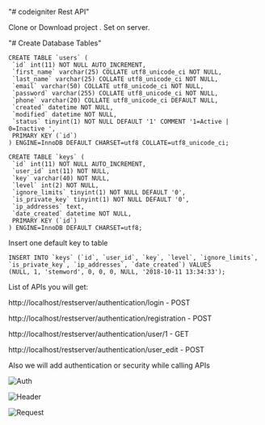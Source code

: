 "# codeigniter Rest API" 

Clone or Download project . Set on server.

"# Create Database Tables"

```
CREATE TABLE `users` (
 `id` int(11) NOT NULL AUTO_INCREMENT,
 `first_name` varchar(25) COLLATE utf8_unicode_ci NOT NULL,
 `last_name` varchar(25) COLLATE utf8_unicode_ci NOT NULL,
 `email` varchar(50) COLLATE utf8_unicode_ci NOT NULL,
 `password` varchar(255) COLLATE utf8_unicode_ci NOT NULL,
 `phone` varchar(20) COLLATE utf8_unicode_ci DEFAULT NULL,
 `created` datetime NOT NULL,
 `modified` datetime NOT NULL,
 `status` tinyint(1) NOT NULL DEFAULT '1' COMMENT '1=Active | 0=Inactive ',
 PRIMARY KEY (`id`)
) ENGINE=InnoDB DEFAULT CHARSET=utf8 COLLATE=utf8_unicode_ci;
```

```
CREATE TABLE `keys` (
 `id` int(11) NOT NULL AUTO_INCREMENT,
 `user_id` int(11) NOT NULL,
 `key` varchar(40) NOT NULL,
 `level` int(2) NOT NULL,
 `ignore_limits` tinyint(1) NOT NULL DEFAULT '0',
 `is_private_key` tinyint(1) NOT NULL DEFAULT '0',
 `ip_addresses` text,
 `date_created` datetime NOT NULL,
 PRIMARY KEY (`id`)
) ENGINE=InnoDB DEFAULT CHARSET=utf8;
```

Insert one default key to table

```
INSERT INTO `keys` (`id`, `user_id`, `key`, `level`, `ignore_limits`, `is_private_key`, `ip_addresses`, `date_created`) VALUES
(NULL, 1, 'stemword', 0, 0, 0, NULL, '2018-10-11 13:34:33');
```

List of APIs you will get:

http://localhost/restserver/authentication/login - POST

http://localhost/restserver/authentication/registration - POST

http://localhost/restserver/authentication/user/1 - GET 

http://localhost/restserver/authentication/user_edit - POST


Also we will add authentication or security while calling APIs


![Auth](https://github.com/stemword/codeigniter-rest-api-user-login-registration/blob/master/1.PNG)

![Header](https://github.com/stemword/codeigniter-rest-api-user-login-registration/blob/master/2.PNG)

![Request](https://github.com/stemword/codeigniter-rest-api-user-login-registration/blob/master/3.PNG)
